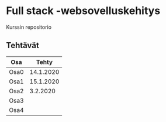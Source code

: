 # Full stack -websovelluskehitys

Kurssin repositorio

## Tehtävät
|Osa|Tehty|
|---|---|
|Osa0|14.1.2020|
|Osa1|15.1.2020|
|Osa2|3.2.2020|
|Osa3||
|Osa4||
